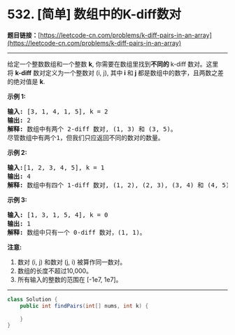 # 532. [简单] 数组中的K-diff数对

**题目链接：**[https://leetcode-cn.com/problems/k-diff-pairs-in-an-array](https://leetcode-cn.com/problems/k-diff-pairs-in-an-array)

---

<div class="content__1Y2H">
 <div class="notranslate">
  <p>给定一个整数数组和一个整数&nbsp;<strong>k</strong>, 你需要在数组里找到<strong>不同的&nbsp;</strong>k-diff 数对。这里将&nbsp;<strong>k-diff</strong>&nbsp;数对定义为一个整数对 (i, j), 其中<strong> i </strong>和<strong> j </strong>都是数组中的数字，且两数之差的绝对值是&nbsp;<strong>k</strong>.</p> 
  <p><strong>示例 1:</strong></p> 
  <pre class="language-text"><strong>输入:</strong> [3, 1, 4, 1, 5], k = 2
<strong>输出:</strong> 2
<strong>解释: </strong>数组中有两个 2-diff 数对, (1, 3) 和 (3, 5)。
尽管数组中有两个1，但我们只应返回不同的数对的数量。
</pre> 
  <p><strong>示例&nbsp;2:</strong></p> 
  <pre class="language-text"><strong>输入:</strong>[1, 2, 3, 4, 5], k = 1
<strong>输出: </strong>4
<strong>解释:</strong> 数组中有四个 1-diff 数对, (1, 2), (2, 3), (3, 4) 和 (4, 5)。
</pre> 
  <p><strong>示例 3:</strong></p> 
  <pre class="language-text"><strong>输入: </strong>[1, 3, 1, 5, 4], k = 0
<strong>输出: </strong>1
<strong>解释:</strong> 数组中只有一个 0-diff 数对，(1, 1)。
</pre> 
  <p><strong>注意:</strong></p> 
  <ol> 
   <li>数对 (i, j) 和数对&nbsp;(j, i) 被算作同一数对。</li> 
   <li>数组的长度不超过10,000。</li> 
   <li>所有输入的整数的范围在&nbsp;[-1e7, 1e7]。</li> 
  </ol> 
 </div>
</div>

---

```java
class Solution {
    public int findPairs(int[] nums, int k) {
        
    }
}
```